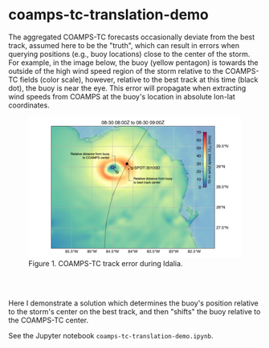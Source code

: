 # coamps-tc-translation-demo

The aggregated COAMPS-TC forecasts occasionally deviate from the best track, assumed here to be the "truth", which can result in errors when querying positions (e.g., buoy locations) close to the center of the storm.  For example, in the image below, the buoy (yellow pentagon) is towards the outside of the high wind speed region of the storm relative to the COAMPS-TC fields (color scale), however, relative to the best track at this time (black dot), the buoy is near the eye.  This error will propagate when extracting wind speeds from COAMPS at the buoy's location in absolute lon-lat coordinates.  

<figure>
    <img src="./figures/idalia_spotter_coamps_error_example_solution.png" width="1000"/>
    <figcaption>Figure 1.  COAMPS-TC track error during Idalia. </figcaption>
</figure>
<br><br />

Here I demonstrate a solution which determines the buoy's position relative to the storm's center on the best track, and then "shifts" the buoy relative to the COAMPS-TC center. 

See the Jupyter notebook `coamps-tc-translation-demo.ipynb`.
